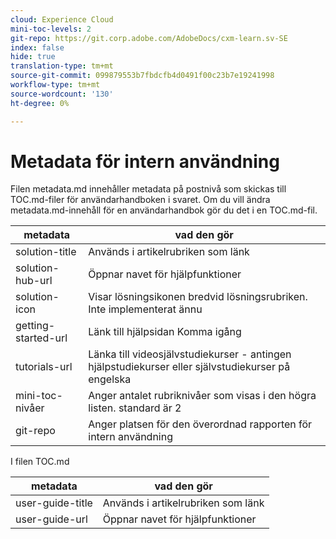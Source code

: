 ```yaml
---
cloud: Experience Cloud
mini-toc-levels: 2
git-repo: https://git.corp.adobe.com/AdobeDocs/cxm-learn.sv-SE
index: false
hide: true
translation-type: tm+mt
source-git-commit: 099879553b7fbdcfb4d0491f00c23b7e19241998
workflow-type: tm+mt
source-wordcount: '130'
ht-degree: 0%

---
```



# Metadata för intern användning

Filen metadata.md innehåller metadata på postnivå som skickas till TOC.md-filer för användarhandboken i svaret. Om du vill ändra metadata.md-innehåll för en användarhandbok gör du det i en TOC.md-fil.

| metadata | vad den gör |
|--- |--- |
| solution-title | Används i artikelrubriken som länk |
| solution-hub-url | Öppnar navet för hjälpfunktioner |
| solution-icon | Visar lösningsikonen bredvid lösningsrubriken. Inte implementerat ännu |
| getting-started-url | Länk till hjälpsidan Komma igång |
| tutorials-url | Länka till videosjälvstudiekurser - antingen hjälpstudiekurser eller självstudiekurser på engelska |
| mini-toc-nivåer | Anger antalet rubriknivåer som visas i den högra listen. standard är 2 |
| git-repo | Anger platsen för den överordnad rapporten för intern användning |

I filen TOC.md

| metadata | vad den gör |
|--- |--- |
| user-guide-title | Används i artikelrubriken som länk |
| user-guide-url | Öppnar navet för hjälpfunktioner |
